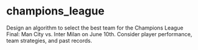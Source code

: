 # champions_league
 Design an algorithm to select the best team for the Champions League Final: Man City vs. Inter Milan on June 10th. Consider player performance, team strategies, and past records.
